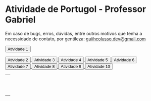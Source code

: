 # Atividade de Portugol - Professor Gabriel

Em caso de bugs, erros, dúvidas, entre outros motivos que tenha a necessidade de contato, por gentileza: guiihcolusso.dev@gmail.com


<html>
<head>
</head>
<body>
<table>
<tr><td>
</td></tr>
 
<a href="https://raw.githubusercontent.com/guiihcolusso/AtividadePortugol/main/Atividade%201.por"><button>Atividade 1</button>
<tr><td>
</td></tr>
 <a href="https://raw.githubusercontent.com/guiihcolusso/AtividadePortugol/main/Atividade%202.por"><button>Atividade 2</button>
<tr><td>
</td></tr>
 <a href="https://raw.githubusercontent.com/guiihcolusso/AtividadePortugol/main/Atividade%203.por"><button>Atividade 3</button>
<tr><td>
</td></tr>
 <a href="https://raw.githubusercontent.com/guiihcolusso/AtividadePortugol/main/Atividade%204.por"><button>Atividade 4</button>
<tr><td>
</td></tr>
<a href="https://raw.githubusercontent.com/guiihcolusso/AtividadePortugol/main/Atividade%205.por"><button>Atividade 5</button>
<tr><td>
</td></tr>
 <a href="https://raw.githubusercontent.com/guiihcolusso/AtividadePortugol/main/Atividade%206.por"><button>Atividade 6</button>
<tr><td>
</td></tr>
 <a href="https://raw.githubusercontent.com/guiihcolusso/AtividadePortugol/main/Atividade%207.por"><button>Atividade 7</button>
<tr><td>
</td></tr>
 <a href="https://raw.githubusercontent.com/guiihcolusso/AtividadePortugol/main/Atividade%208.por"><button>Atividade 8</button>
<tr><td>
</td></tr>
<a href="https://raw.githubusercontent.com/guiihcolusso/AtividadePortugol/main/Atividade%209.por"><button>Atividade 9</button>
<tr><td>
</td></tr>
 <a href="https://raw.githubusercontent.com/guiihcolusso/AtividadePortugol/main/Atividade%2010.por"><button>Atividade 10</button>
<tr><td>
</td></tr>
 



</td></tr>
</table>
</body>
